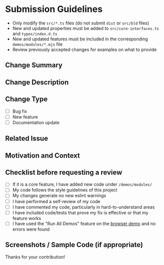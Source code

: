 # Submission Guidelines

- Only modify the `src/*.ts` files (do not submit `dist` or `src/bld` files)
- New and updated properties must be added to `src/core-interfaces.ts` and `types/index.d.ts`
- New and updated features must be included in the corresponding `demos/modules/*.mjs` file
- Review previously accepted changes for examples on what to provide

## Change Summary
<!--- Required: Provide a general summary of your changes -->

## Change Description
<!--- Optional: Describe your changes in detail if complex or summary is not sufficiently detailed -->
<!--- Optional: Describe any new npm libraries needed -->

## Change Type

- [ ] Bug fix
- [ ] New feature
- [ ] Documentation update

## Related Issue
<!--- Optional: If this change is targeted towards an existing Issue -->

## Motivation and Context
<!--- Required: Why is this change required? What does it add or what problem does it solve? -->

## Checklist before requesting a review

- [ ] If it is a core feature, I have added new code under `/demos/modules/`
- [ ] My code follows the style guidelines of this project
- [ ] My changes generate no new eslint warnings
- [ ] I have performed a self-review of my code
- [ ] I have commented my code, particularly in hard-to-understand areas
- [ ] I have included code/tests that prove my fix is effective or that my feature works
- [ ] I have used the "Run All Demos" feature on the [browser demo](/demos/browser/index.html) and no errors were found

## Screenshots / Sample Code (if appropriate)

Thanks for your contribution!
